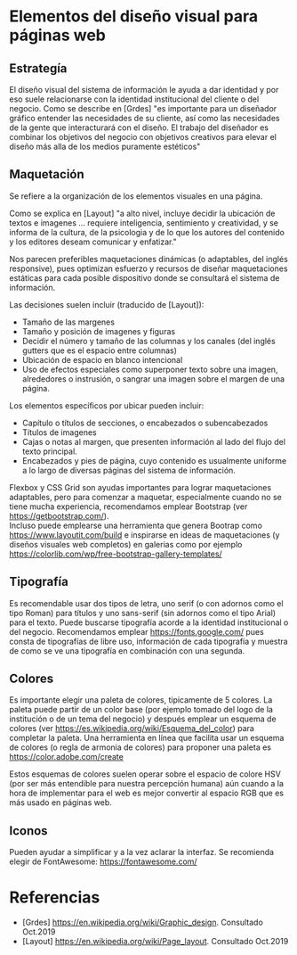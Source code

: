 # Elementos del diseño visual para páginas web


## Estrategía

El diseño visual del sistema de información le ayuda a dar identidad y por eso suele relacionarse con la identidad institucional del cliente o del negocio.  Como se describe en [Grdes]  "es importante para un diseñador gráfico entender las necesidades de su cliente, así como las necesidades de la gente que interacturará con el diseño.   El trabajo del diseñador es combinar los objetivos del negocio con objetivos creativos para elevar el diseño más alla de los medios puramente estéticos"


## Maquetación 

Se refiere a la organización de los elementos visuales en una página.  

Como se explica en [Layout] "a alto nivel, incluye decidir la ubicación de textos e imagenes ... requiere inteligencia, sentimiento y creatividad, y se informa de la cultura, de la psicologia y de lo que los autores del contenido y los editores deseam comunicar y enfatizar."

Nos parecen preferibles maquetaciones dinámicas (o adaptables, del inglés responsive), pues optimizan esfuerzo y recursos de diseñar maquetaciones estáticas para cada posible dispositivo donde se consultará el sistema de información.

Las decisiones suelen incluir (traducido de [Layout]):

* Tamaño de las margenes
* Tamaño y posición de imagenes y figuras
* Decidir el número y tamaño de las columnas y los canales (del inglés gutters que es el espacio entre columnas)
* Ubicación de espacio en blanco intencional
* Uso de efectos especiales como superponer texto sobre una imagen, alrededores o instrusión, o sangrar una imagen sobre el margen de una página.

Los elementos específicos por ubicar pueden incluir:
* Capítulo o títulos de secciones, o encabezados o subencabezados
* Títulos de imagenes
* Cajas o notas al margen, que presenten información al lado del flujo del texto principal.
* Encabezados y pies de página, cuyo contenido es usualmente uniforme a lo largo de diversas páginas del sistema de información.

Flexbox y CSS Grid son ayudas importantes para lograr maquetaciones adaptables, pero para comenzar a maquetar, especialmente cuando no se tiene mucha experiencia, recomendamos emplear Bootstrap (ver https://getbootstrap.com/).  
Incluso puede emplearse una herramienta que genera Bootrap como  https://www.layoutit.com/build e inspirarse en ideas de maquetaciones (y diseños visuales web completos)  en galerias como por ejemplo https://colorlib.com/wp/free-bootstrap-gallery-templates/


## Tipografía

Es recomendable usar dos tipos de letra, uno serif (o con adornos como el tipo Roman) para títulos y uno sans-serif (sin adornos como el tipo Arial) para el texto.  Puede buscarse tipografía acorde a la identidad institucional o del negocio.  Recomendamos emplear https://fonts.google.com/ pues consta de tipografías de libre uso, información de cada tipografía y muestra de como se ve una tipografía en combinación con una segunda.


## Colores

Es importante elegir una paleta de colores, tipicamente de 5 colores. La paleta puede partir de un color base (por ejemplo tomado del logo de la institución o de un tema del negocio)  y después emplear un esquema de colores (ver https://es.wikipedia.org/wiki/Esquema_del_color)  para completar la paleta.   Una herramienta en línea que facilita usar un esquema de colores (o regla de armonia de colores) para proponer una paleta es https://color.adobe.com/create  
 
Estos esquemas de colores suelen operar sobre el espacio de colore HSV (por ser más entendible para nuestra percepción humana) aún cuando a la hora de implementar para el web es mejor convertir al espacio RGB que es más usado en páginas web.


## Iconos

Pueden ayudar a simplificar y a la vez aclarar la interfaz.  Se recomienda elegir de FontAwesome: https://fontawesome.com/


# Referencias

*  [Grdes] https://en.wikipedia.org/wiki/Graphic_design. Consultado Oct.2019
* [Layout] https://en.wikipedia.org/wiki/Page_layout. Consultado Oct.2019
